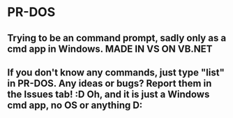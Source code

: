 # PR-DOS
Trying to be an command prompt, sadly only as a cmd app in Windows. MADE IN VS ON VB.NET
----------
If you don't know any commands, just type "list" in PR-DOS.
Any ideas or bugs? Report them in the Issues tab! :D
Oh, and it is just a Windows cmd app, no OS or anything D:
----------
